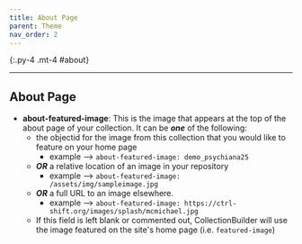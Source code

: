```yaml
---
title: About Page
parent: Theme
nav_order: 2
---
```



{:.py-4 .mt-4 #about}
***

## About Page

- **about-featured-image**: This is the image that appears at the top of the about page of your collection. It can be ***one*** of the following:
	- the objectid for the image from this collection that you would like to feature on your home page
		- example --> `about-featured-image: demo_psychiana25`
	- ***OR*** a relative location of an image in your repository
		- example --> `about-featured-image: /assets/img/sampleimage.jpg`
	- ***OR*** a full URL to an image elsewhere.  
		- example --> `about-featured-image: https://ctrl-shift.org/images/splash/mcmichael.jpg` 
	- If this field is left blank or commented out, CollectionBuilder will use the image featured on the site's home page (i.e. `featured-image`)
